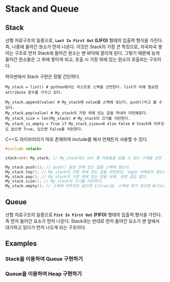 # Stack and Queue

## Stack
선형 자료구조의 일종으로, **`Last In First Out`** **(LIFO)** 형태의 입출력 형식을 가진다. 즉, 나중에 들어간 원소가 먼저 나온다. 이것은 Stack의 
가장 큰 특징으로, 차곡차곡 쌓이는 구조로 먼저 Stack에 들어간 원소는 맨 바닥에 깔리게 된다. 그렇기 때문에 늦게 들어간 원소들은 그 위에 쌓이게 되고, 호출 시
가장 위에 있는 원소이 호출되는 구조이다.

파이썬에서 Stack 구현은 정말 간단하다.
```python3
My_stack = list() # python에서는 리스트로 스택을 선언한다. list가 이에 필요한 attribute 함수를 가지고 있다.

My_stack.append(value) # My_stack에 value를 스택에 넣는다. push()라고 볼 수 있다.
My_stack.pop(value) # My_stack의 가장 위에 있는 값을 꺼내어 리턴해준다.
My_stack_size = len(My_stack) # My_stack의 크기를 리턴한다.
My_stack_is_empty = True if My_stack_size==0 else False # Stack에 아무것도 없으면 True, 있으면 False를 리턴한다.
```
C++도 라이브러리가 따로 존재하여 include를 해서 언제든지 사용할 수 있다.
```c++
#include <stack>

stack<int> My_stack; // My_stack라는 int 형 자료들을 담을 수 있는 스택을 선언

My_stack.push(1); // push() 괄호 안에 있는 값을 스택에 넣는다.
My_stack.top(); // My_stack의 가장 위에 있는 값을 리턴한다. top는 삭제되지 않는다.
My_stack.pop(); // My_stack의 가장 위에 있는 값을 삭제. 리턴 값은 없다.
My_stack.size(); // My_stack의 크기를 리턴한다.
My_stack.empty(); // 스택에 아무것도 없으면 1(true)을, 스택에 뭐가 있으면 0(false)을 리턴한다.
```
## Queue
선형 자료구조의 일종으로 **`Fist In First Out`** **(FIFO)** 형태의 입출력 형식을 가진다. 즉 먼저 들어간 요소가 먼저 나온다. Stack과는 반대로 먼저
들어간 요소가 맨 앞에서 대기하고 있다가 먼저 나오게 되는 구조이다.


## Examples
### Stack을 이용하여 Queue 구현하기
### Queue을 이용하여 Heap 구현하기
